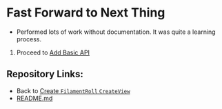 # Fast Forward to Next Thing
* Performed lots of work without documentation. It was quite a learning process.





1. Proceed to [Add Basic API](./18_add_basic_api.md)

## Repository Links:
* Back to [Create `FilamentRoll` `CreateView`](./16_filament_roll_create_view.md)
* [README.md](../README.md)